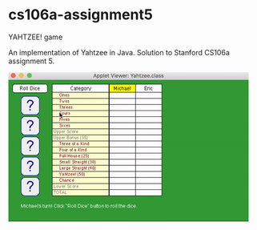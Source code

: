 # cs106a-assignment5
YAHTZEE! game

An implementation of Yahtzee in Java. Solution to Stanford CS106a assignment 5.


![GitHub Logo](/assets/yahtzee_java.gif)
